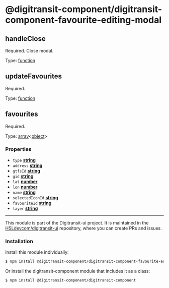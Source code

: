 # @digitransit-component/digitransit-component-favourite-editing-modal

<!-- Generated by documentation.js. Update this documentation by updating the source code. -->

## handleClose

Required. Close modal.

Type: [function][1]

## updateFavourites

Required.

Type: [function][1]

## favourites

Required.

Type: [array][2]&lt;[object][3]>

### Properties

-   `type` **[string][4]** 
-   `address` **[string][4]** 
-   `gtfsId` **[string][4]** 
-   `gid` **[string][4]** 
-   `lat` **[number][5]** 
-   `lon` **[number][5]** 
-   `name` **[string][4]** 
-   `selectedIconId` **[string][4]** 
-   `favouriteId` **[string][4]** 
-   `layer` **[string][4]** 

[1]: https://developer.mozilla.org/docs/Web/JavaScript/Reference/Statements/function

[2]: https://developer.mozilla.org/docs/Web/JavaScript/Reference/Global_Objects/Array

[3]: https://developer.mozilla.org/docs/Web/JavaScript/Reference/Global_Objects/Object

[4]: https://developer.mozilla.org/docs/Web/JavaScript/Reference/Global_Objects/String

[5]: https://developer.mozilla.org/docs/Web/JavaScript/Reference/Global_Objects/Number

<!-- This file is automatically generated. Please don't edit it directly:
if you find an error, edit the source file (likely index.js), and re-run
./scripts/generate-readmes in the digitransit-component project. -->

---

This module is part of the Digitransit-ui project. It is maintained in the
[HSLdevcom/digitransit-ui](https://github.com/HSLdevcom/digitransit-ui) repository, where you can create
PRs and issues.

### Installation

Install this module individually:

```sh
$ npm install @digitransit-component/digitransit-component-favourite-editing-modal
```

Or install the digitransit-component module that includes it as a class:

```sh
$ npm install @digitransit-component/digitransit-component
```
